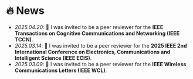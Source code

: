 # 🔥 News
- *2025.04.20*: 🎉 I was invited to be a peer reviewer for the **IEEE Transactions on Cognitive Communications and Networking (IEEE TCCN)**.
- *2025.03.14*: 🎉 I was invited to be a peer reviewer for the **2025 IEEE 2nd International Conference on Electronics, Communications and Intelligent Science (IEEE ECIS)**.
- *2025.03.09*: 🎉 I was invited to be a peer reviewer for the **IEEE Wireless Communications Letters (IEEE WCL)**.